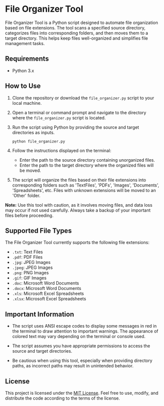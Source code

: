 # File Organizer Tool

File Organizer Tool is a Python script designed to automate file organization based on file extensions. The tool scans a specified source directory, categorizes files into corresponding folders, and then moves them to a target directory. This helps keep files well-organized and simplifies file management tasks.

## Requirements

- Python 3.x

## How to Use

1. Clone the repository or download the `file_organizer.py` script to your local machine.

2. Open a terminal or command prompt and navigate to the directory where the `file_organizer.py` script is located.

3. Run the script using Python by providing the source and target directories as inputs.

   ```
   python file_organizer.py
   ```

4. Follow the instructions displayed on the terminal:
   - Enter the path to the source directory containing unorganized files.
   - Enter the path to the target directory where the organized files will be moved.

5. The script will organize the files based on their file extensions into corresponding folders such as 'TextFiles', 'PDFs', 'Images', 'Documents', 'Spreadsheets', etc. Files with unknown extensions will be moved to an 'Other' folder.

**Note:** Use this tool with caution, as it involves moving files, and data loss may occur if not used carefully. Always take a backup of your important files before proceeding.

## Supported File Types

The File Organizer Tool currently supports the following file extensions:

- `.txt`: Text Files
- `.pdf`: PDF Files
- `.jpg`: JPEG Images
- `.jpeg`: JPEG Images
- `.png`: PNG Images
- `.gif`: GIF Images
- `.doc`: Microsoft Word Documents
- `.docx`: Microsoft Word Documents
- `.xls`: Microsoft Excel Spreadsheets
- `.xlsx`: Microsoft Excel Spreadsheets

## Important Information

- The script uses ANSI escape codes to display some messages in red in the terminal to draw attention to important warnings. The appearance of colored text may vary depending on the terminal or console used.

- The script assumes you have appropriate permissions to access the source and target directories.

- Be cautious when using this tool, especially when providing directory paths, as incorrect paths may result in unintended behavior.

## License

This project is licensed under the [MIT License](LICENSE). Feel free to use, modify, and distribute the code according to the terms of the license.
